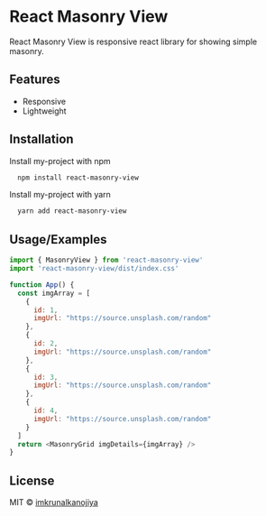 
# React Masonry View

React Masonry View is responsive react library for showing simple masonry.


## Features

- Responsive
- Lightweight


## Installation

Install my-project with npm

```bash
  npm install react-masonry-view

```

Install my-project with yarn

```bash
  yarn add react-masonry-view
```
    
## Usage/Examples

```javascript
import { MasonryView } from 'react-masonry-view'
import 'react-masonry-view/dist/index.css'

function App() {
  const imgArray = [
    {
      id: 1,
      imgUrl: "https://source.unsplash.com/random"
    },
    {
      id: 2,
      imgUrl: "https://source.unsplash.com/random"
    },
    {
      id: 3,
      imgUrl: "https://source.unsplash.com/random"
    },
    {
      id: 4,
      imgUrl: "https://source.unsplash.com/random"
    }
  ]
  return <MasonryGrid imgDetails={imgArray} />
}
```

## License

MIT © [imkrunalkanojiya](https://github.com/imkrunalkanojiya)
